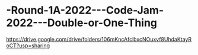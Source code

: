 # -Round-1A-2022---Code-Jam-2022---Double-or-One-Thing
https://drive.google.com/drive/folders/106mKncAfclbxcNOuxvf8UhdaKtayRoCT?usp=sharing
